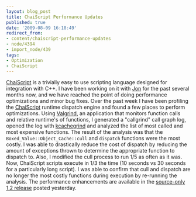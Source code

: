 ```yaml
---
layout: blog_post
title: ChaiScript Performance Updates
published: true
date: '2009-08-09 16:18:49'
redirect_from:
- content/chaiscript-performance-updates
- node/4394
- import_node/439
tags:
- Optimization
- ChaiScript
---
```


[ChaiScript](http://www.chaiscript.com) is a trivially easy to use scripting language designed for integration with C++. I have been working on it with [Jon](http://jonathanturner.org/) for the past several months now, and we have reached the point of doing performance optimizations and minor bug fixes. Over the past week I have been profiling the [ChaiScript](http://www.chaiscript.com) runtime dispatch engine and found a few places to perform optimizations. Using [Valgrind](http://valgrind.org/), an application that monitors function calls and relative runtime's of functions, I generated a "callgrind" call graph log, opened the log with [kcachegrind](http://kcachegrind.sourceforge.net) and analyzed the list of most called and most expensive functions. The result of the analysis was that the `Boxed_Value::Object_Cache::cull` and `dispatch` functions were the most costly. I was able to drastically reduce the cost of dispatch by reducing the amount of exceptions thrown to determine the appropriate function to dispatch to. Also, I modified the cull process to run 1/5 as often as it was. Now, ChaiScript scripts execute in 1/3 the time (10 seconds vs 30 seconds for a particularly long script). I was able to confirm that cull and dispatch are no longer the most costly functions during execution by re-running the analysis. The performance enhancements are available in the [source-only 1.2 release](http://chaiscript.googlecode.com) posted yesterday.
